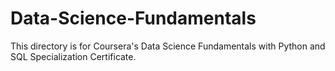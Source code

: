 # Data-Science-Fundamentals
This directory is for Coursera's Data Science Fundamentals with Python and SQL Specialization Certificate.
